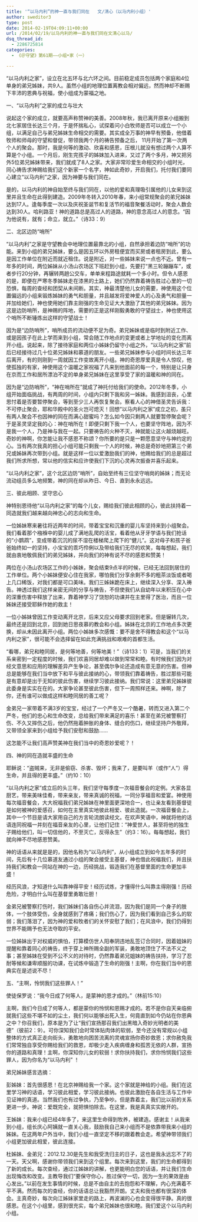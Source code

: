 ```yaml
---
title: '“以马内利”的神一直与我们同在   文/清心（以马内利小组）'
author: sweditor3
type: post
date: 2014-02-19T04:09:11+00:00
url: /2014/02/19/以马内利的神一直与我们同在文清心以马/
dsq_thread_id:
  - 2286725814
categories:
  - 《＠守望》第61期——小组•家（一）

---
```

“以马内利之家”，设立在北五环与北六环之间。目前稳定成员包括两个家庭和4位单身的弟兄姊妹，共9人。虽然小组的地理位置离教会相对偏远，然而神却不断赐下丰沛的恩典与祝福，使小组成为蒙福之地。

一、“以马内利”之家的成立与壮大

说起这个家的成立，就要高声称赞神的美善。2008年秋，我已离开原来小组搬到北七家居住长达三个月，于是怀揣私心，试探着问小白牧师是否可以成立一个小组，以满足自己与弟兄姊妹生命相交的需要。其实成全万事的神早有预备，他借着牧师和师母的守望和督促，带领我两个月的祷告预备之后， 11月开始了第一次两个人的聚会。那时，我是何等的激动、欣喜和感恩，压根儿就没有想过两个人算不算是个小组。一个月后，刚生完孩子的姊妹加入进来，又过了两个多月，神又把另外5位弟兄姊妹带来，我们就成了8人之家。大家非常珍爱生命相交的小组时光，同心祷告求神赐给我们这个新家一个名字，神如此奇妙，开启我们，托付我们要同心建立“以马内利”之家，因为神要与我们同在。

是的，以马内利的神自始至终与我们同在，以他的爱和真理吸引属他的儿女来到这里并且生命在此得到建造。2009年冬转入2010年春，来小组常规聚会的弟兄姊妹达到17人。逢每季度一次以及庆祝圣诞节和复活节的福音聚餐活动时，聚会人数会达到30人。哈利路亚！神的道路总是高过人的道路，神的意念高过人的意念。“因为他说有，就有；命立，就立。”（诗33：9）

二、北区边防“哨所”

“以马内利”之家是守望教会中地理位置最靠北的小组，自然承担着边防“哨所”的功能。来到小组的弟兄姊妹，要么是因五环以外房租便宜而买房或者租房到此，要么是因工作单位在附近而就近租住。说是附近，对一些姊妹来说一点也不近。曾有一年多的时间，两位姊妹从小汤山农场区下班赶到小组，先要打“黑三轮蹦蹦车”，或者步行20分钟，再辗转两趟公交车，单单来程路途就耗一个多小时。但令人感恩的是，即便在严寒冬季姊妹走在漆黑的土路上，她们仍然靠着祷告胜过心里的一切恐惧，每周的查经和团契从未间断。其实，神最清楚他儿女的需要，神使用这个位置偏远的小组来锻炼姊妹的勇气和胆量，并且越发将爱神爱人的心及勇气和胆量一并加给她们，神也使用她们靠主刚强的生命见证大大激励了其他的弟兄姊妹。因为这是边防哨所，是神赐的阵地，需要的正是这样刚毅勇敢的守望战士，神也使用这个哨所不断锤炼出这样的守望战士！

因为是“边防哨所”，哨所成员的流动便不足为奇。弟兄姊妹或是临时到附近工作、或是因孩子在此上学而来到小组，常会随工作地点的变更或者上学地址的变化而离开小组。说起来，除了接待家庭和两位小姊妹仍留守小组之外，“以马内利之家”前后已经接待过几十位弟兄姊妹和慕道的朋友。一些弟兄姊妹参与小组时间长达三年后离开，有的则刚到一周就因工作变故离开小组。神的奇恩厚爱真是令人惊叹，他使孤独的有家，神使用这个温暖之家祝福了凡来到他面前的每一个，特别是让只身在京而工作和居所漂泊不定的单身弟兄姊妹在这里享受了家的温暖和神的同在。
  
因为是“边防哨所”，“神在哨所在”就成了神托付给我们的使命。2012年冬季，小组开始面临挑战，有两周的时间，小组内只剩下我和另一姊妹。我感到沮丧，心里思忖着是否要暂停聚会，等到至少三人再恢复聚会。察看人心的神借圣灵告诉我：不可停止聚会，耶和华殿中的圣火岂可熄灭！回想“以马内利之家”成立之初，虽只有两人聚会不也因神的同在而满心甜蜜吗？怎么如今因只剩两人就要暂停聚会呢？于是圣灵坚定我的心：神在哨所在！即便只剩下我一个人，也要坚守阵地，因为不是我一个人，乃是神与我在一起。只要祷告的火种不灭，神就能让这火越烧越旺。奇妙的神啊，你怎能让我不感恩不称颂？你所要的是只是一颗愿意坚守与神约定的心。当有两次我真的担心小组可能只剩我一个人的时候，神总是奇妙地把第三个弟兄或姊妹再次带到小组。就是这样一位以爱激励我们的神，他赐给我们的总是超过我们所求所想，常以他的信实和应许使我们下沉的心灵再次振奋并喜乐起来。

“以马内利之家”，这个北区边防“哨所”，自始至终有三位坚守哨岗的姊妹；而无论流动组员多么地频繁，神的同在却从昨日、今日、直到永永远远。

三、彼此相顾、坚守忠心

神特别恩待他“以马内利之家”的每个儿女，赐给我们彼此相顾的心，彼此扶持着一同造就我们越来越向神忠心的志向和生命。

一位姊妹寒来暑往将近两年的时间，带着宝宝和沉重的婴儿车坚持来到小组聚会。我们看着那个襁褓中的婴儿成了满地乱爬的活宝，看着他从牙牙学语与我们抢话的“小鹦鹉”，变成带着沉沉的尿不湿在楼梯爬上爬下的“健儿”。这对母子和孩子爸爸始终如一的坚持，小宝宝的乖巧伶俐以及带给我们无尽的欢笑，每每想起，我们就由衷地敬佩我们的弟兄姊妹，并向我们的神有说不尽的感恩和赞美！

两位在小汤山农场区工作的小姊妹，聚会结束9点半的时候，已经无法回到居住的工作单位。两个小姊妹便安心住在我家，哪怕我们分享余剩不多的粗茶淡饭或者喝上几口稀饭，对我们都是可口美味。我们三姊妹跪在床上，继续深入分享、深入祷告。神透过我们这样亲密无间的分享与祷告，不但使我们从自幼年以来积压在心中的深重伤害中释放了出来，靠着神学习了饶恕的功课并在主里得了医治，而且一位姊妹还接受耶稣作她的救主！

一位小姊妹曾因工作变动离开北京，后来又应父母要求回到老家。但是辗转几次，最终还是回到北京，回到她日思夜慕的教会和小组。姊妹在北京的工作地点多次更换，却从未因此离开小组。两位小姊妹多次感慨：要不是舍不得教会和这个“以马内利之家”，很可能不会选择留在如此充满挑战和艰难的首都生活。

“看哪，弟兄和睦同居，是何等地善，何等地美！”（诗133：1）可是，当我们的关系亲密到一定程度的时候，我们欢喜同居却难以做到常常和睦。有时候我们因为对经文意思和应用的理解差异产生争论，甚至偶尔争论还造成有意无意的伤害。但神总是能够在我们当中放下和平与彼此接纳的心，带领我们靠着祷告，胜过那些可能是有意却是出于无知的彼此伤害，继续学习彼此接纳。我们常说：这里弟兄姊妹彼此委身是实实在在的。大家争论甚至彼此伤害，但下一周照样还来。神啊，除了你，还有谁可以做成这样和睦同居的善工呢？

金弟兄一家带着不满3岁的宝宝，经过了一个严冬又一个酷暑，转而又进入第二个严冬，他们的忠心和生命改变，总给我们带来满足的喜乐！甚至在弟兄被警察打伤、不久又摔伤之后，他仍然拖着肿胀的身体、缝合的伤口，继续坚持户外敬拜，又带领全家来到小组给予我们安慰和鼓励……

这怎能不让我们高声赞美神在我们当中的奇恩妙爱呢？！

四、神的同在造就丰盛的生命

耶稣说：“盗贼来，无非是偷窃、杀害、毁坏；我来了，是要叫羊（或作“人”）得生命，并且得的更丰盛。”（约10：10）

“以马内利之家”成立后的头三年，我们坚守每季度一次福音餐会的定例。大家各显厨艺，带来美味佳肴，带来亲友，带来真诚的祝福，一同分享福音和爱宴。神使用每次福音餐会，大大祝福我们弟兄姊妹在神里面更深地合一，也让亲友看到基督徒是如何被神的爱感召，如何在主里真实地彼此相爱、彼此造就。一次福音餐会上，其中一个节目是请大家用自己的方言轮流朗读经文。在欢声笑语中，神就将他的话语连同祝福一并刻在福音亲友的心里，让他们记住：“神爱世人，甚至将他的独生子赐给他们，叫一切信他的，不至灭亡，反得永生”（约3：16）。每每想起，我们就向神不尽地感恩赞美。

神的话语从来就是是的，因他名称为“以马内利”，从小组成立到如今五年多的时间，先后有十几位慕道友通过小组的聚会接受主基督，神也借此祝福我们，并且扶持我们和教会一同站在神的一边，历经挑战，锻造我们在基督里面的生命更加丰盛！

经历风浪，才知道什么叫靠神得平安！经历试炼，才懂得什么叫靠主得刚强！历经危险，才明白什么叫在基督里勇敢壮胆！

金弟兄被警察打伤时，我们姊妹们各自伤心并流泪，因为我们是同一个身子的肢体，一个肢体受伤，全身就感到了疼痛；我们伤心了，因为我们看到自己多么的软弱；我们落泪了，因为神的爱和牧者们的关怀安慰了我们；在风浪中，我们仍得到世界不能赐予也无法夺取的平安。

一位姊妹出于对权威的惧怕，打算模仿世人阳奉阴违地乱签订合同时，因着姐妹的提醒和靠着同心的祷告，终于穿上神所赐全副的军装，勇敢地顶住了不法不义之事；甚至姊妹在受到不公不义的对待时，仍然靠着弟兄姐妹的祷告扶持，学习了忍耐等候和谦卑顺服的功课，在试炼中锻造了生命的刚强！主啊，你在我们当中的恩典实在是述说不尽！

五、“主啊，怜悯我们这些罪人！”

使徒保罗说：“我今日成了何等人，是蒙神的恩才成的。”（林前15:10）

主啊，我们今日成了何等人，都是蒙你的怜悯和恩赐才成的。若不是你自天亲临俯就我们这些不堪不如的尘土，我们何以能够出死入生，何竟直到如今仍站在你恩典之中？你召我们，原本是为了让“我们宣扬那召我们出黑暗入奇妙光明者的美德”（彼前2：9）。可你深知我们会时常体贴肉体的软弱，至今还没有常规以小组整体的方式真正走向街头，勇敢地向困苦流离的灵魂宣扬你奇妙救恩；求你赦免我们常常独自享受你赐给我们的救恩，却极少走入疾病缠身和孤苦无依的人群，宣扬你的道路和真理！主啊，你深知你儿女的软弱！求你扶持我们，求你怜悯我们这些罪人，因为你名为“以马内利” ！

弟兄姊妹感言选摘：

彭姊妹：首先很感恩！在北京神赐给我一个家。这个家就是神给的小组。我们在这里学习神的话语，学习彼此相爱，学习彼此接纳。也彼此激励在各自生活与工作中见证神的真道。当然我们也有过争执，乃至争吵。但是靠着主，我们比以前的关系更进一步。神说：爱既完全，就把惧怕除去。在这里，我是真真实实敞开的。

王姊妹：我来小组已经4年多了，来这里生命得到牧养，被建造。感谢主！从我来到小组，组长庆心阿姨就一直关心我，鼓励我自己来小组而不是依靠带我来小组的姊妹。在这两年户外当中，我们小组一直坚定不移的跟着教会走。希望神带领我们小组更加彼此相爱，彼此连接。

杜姊妹、金弟兄：2012.12.30是先生和我受洗归主的日子，这也是我永远忘不了的一天。天父啊，感谢你带领我们来到这个组里。每次来到这里，我们的生命都得到了新的成长。每次查经，通过江姊妹的讲解，也更能明白您的话语，并让我们生命出现悔改和改变。主教导我们“要保守你心，胜过保守一切，因为一生的果效是由心发出。”以前在发生事情的时候，总是不由自主的去抱怨和不理解，内心充满着不平不满。然而每次的查经，你的话语总让我豁然开朗。丈夫和我也都有很深的体会。主真奇妙，每次向江姊妹家里走的路上，再波澜的心也会变得很平静。真的很感恩。在这个小组里，感到很充实，每个弟兄姊妹也很和睦。我们爱这个以马内利小组。